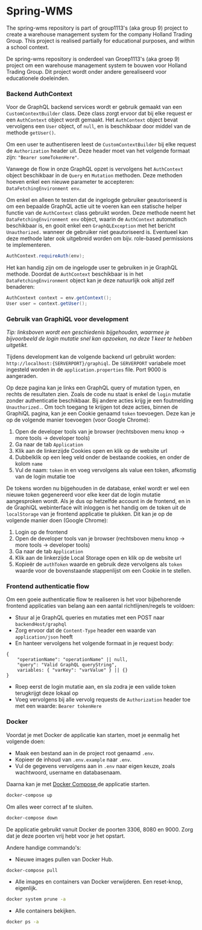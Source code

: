 # Spring-WMS
The spring-wms repository is part of group1113's (aka group 9) project to create a warehouse management system for the company Holland Trading Group. This project is realised partially for educational purposes, and within a school context.

De spring-wms repository is onderdeel van Groep1113's (aka groep 9) project om een warehouse management system te bouwen voor Holland Trading Group. Dit project wordt onder andere gerealiseerd voor educationele doeleinden.

### Backend AuthContext
Voor de GraphQL backend services wordt er gebruik gemaakt van een `CustomContextBuilder` class. Deze class zorgt ervoor dat bij elke request er een `AuthContext` object wordt gemaakt. Het `AuthContext` object bevat vervolgens een `User` object, of `null`, en is beschikbaar door middel van de methode `getUser()`.

Om een user te authentiseren leest de `CustomContextBuilder` bij elke request de `Authorization` header uit. Deze header moet van het volgende formaat zijn: `"Bearer someTokenHere"`.

Vanwege de flow in onze GraphQL opzet is vervolgens het `AuthContext` object beschikbaar in de `Query` en `Mutation` methoden. Deze methoden hoeven enkel een nieuwe parameter te accepteren: `DataFetchingEnvironment env`.

Om enkel en alleen te testen dat de ingelogde gebruiker geautoriseerd is om een bepaalde GraphQL actie uit te voeren kan een statische helper functie van de `AuthContext` class gebruikt worden. Deze methode neemt het `DataFetchingEnvironment env` object, waarin de `AuthContext` automatisch beschikbaar is, en gooit enkel een `GraphQLException` met het bericht `Unauthorized.` wanneer de gebruiker niet geautoriseerd is. Eventueel kan deze methode later ook uitgebreid worden om bijv. role-based permissions te implementeren.
```java
AuthContext.requireAuth(env);
```

Het kan handig zijn om de ingelogde user te gebruiken in je GraphQL methode. Doordat de `AuthContext` beschikbaar is in het `DataFetchingEnvironment` object kan je deze natuurlijk ook altijd zelf benaderen:
```java
AuthContext context = env.getContext();
User user = context.getUser();
```

### Gebruik van GraphiQL voor development
*Tip: linksboven wordt een geschiedenis bijgehouden, waarmee je bijvoorbeeld de login mutatie snel kan opzoeken, na deze 1 keer te hebben uitgetikt.*

Tijdens development kan de volgende backend url gebruikt worden: `http://localhost:{SERVERPORT}/graphiql`. De `SERVERPORT` variabele moet ingesteld worden in de `application.properties` file. Port 9000 is aangeraden.

Op deze pagina kan je links een GraphQL query of mutation typen, en rechts de resultaten zien. Zoals de code nu staat is enkel de `login` mutatie zonder authenticatie beschikbaar. Bij andere acties krijg je een foutmelding `Unauthorized.`. Om toch toegang te krijgen tot deze acties, binnen de GraphiQL pagina, kan je een Cookie genaamd `token` toevoegen. Deze kan je op de volgende manier toevoegen (voor Google Chrome):
  1. Open de developer tools van je browser (rechtsboven menu knop -> more tools -> developer tools)
  2. Ga naar de tab `Application`
  3. Klik aan de linkerzijde Cookies open en klik op de website url
  4. Dubbelklik op een leeg veld onder de bestaande cookies, en onder de kolom `name`
  5. Vul de naam: `token` in en voeg vervolgens als value een token, afkomstig van de login mutatie toe

De tokens worden nu bijgehouden in de database, enkel wordt er wel een nieuwe token gegenereerd voor elke keer dat de login mutatie aangesproken wordt. Als je dus op hetzelfde account in de frontend, en in de GraphiQL webinterface wilt inloggen is het handig om de token uit de `localStorage` van je frontend applicatie te plukken. Dit kan je op de volgende manier doen (Google Chrome):
  1. Login op de frontend
  2. Open de developer tools van je browser (rechtsboven menu knop -> more tools -> developer tools)
  3. Ga naar de tab `Application`
  4. Klik aan de linkerzijde Local Storage open en klik op de website url
  5. Kopieër de `authToken` waarde en gebruik deze vervolgens als `token` waarde voor de bovenstaande stappenlijst om een Cookie in te stellen.

### Frontend authenticatie flow
Om een goeie authenticatie flow te realiseren is het voor bijbehorende frontend applicaties van belang aan een aantal richtlijnen/regels te voldoen:
  * Stuur al je GraphQL queries en mutaties met een POST naar `backendHost/graphql`
  * Zorg ervoor dat de `Content-Type` header een waarde van `application/json` heeft
  * En hanteer vervolgens het volgende formaat in je request body:
```
{
    "operationName": "operationName" || null,
    "query": "Valid GraphQL queryString",
    variables: { "varKey": "varValue" } || {}
}
```
  * Roep eerst de login mutatie aan, en sla zodra je een valide token terugkrijgt deze lokaal op
  * Voeg vervolgens bij alle vervolg requests de `Authorization` header toe met een waarde: `Bearer tokenHere`
  
### Docker
Voordat je met Docker de applicatie kan starten, moet je eenmalig het volgende doen:
- Maak een bestand aan in de project root genaamd `.env`.
- Kopieer de inhoud van `.env.example` naar `.env`.
- Vul de gegevens vervolgens aan in `.env` naar eigen keuze, zoals wachtwoord, username en databasenaam.

Daarna kan je met [ Docker Compose ](https://docs.docker.com/compose/install/) de applicatie starten.
```bash
docker-compose up
```

Om alles weer correct af te sluiten.
```bash
docker-compose down
```

De applicatie gebruikt vanuit Docker de poorten 3306, 8080 en 9000. Zorg dat je deze poorten vrij hebt voor je het opstart.

Andere handige commando's:

- Nieuwe images pullen van Docker Hub. 
```bash
docker-compose pull
```

- Alle images en containers van Docker verwijderen. Een reset-knop, eigenlijk.
```bash
docker system prune -a
```

- Alle containers bekijken.
```bash
docker ps -a
```
